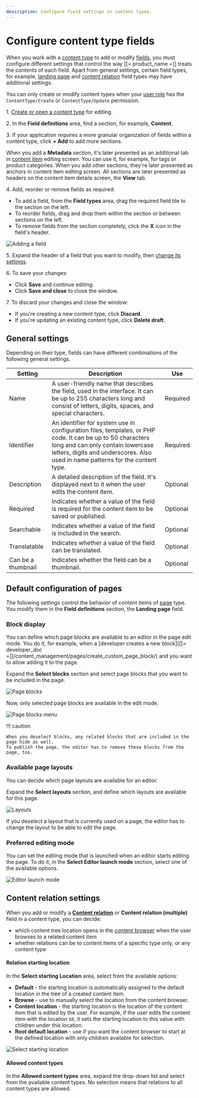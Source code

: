 ```yaml
---
description: Configure field settings in content types.
---
```


# Configure content type fields

When you work with a [content type](content_model.md#content-types) to add or modify [fields](content_model.md#fields-and-field-types),
you must configure different settings that control the way [[= product_name =]]
treats the contents of each field. Apart from general settings, certain field types, for example, [landing page](#default-configuration-of-pages) and [content relation](#content-relation-settings) field types may have additional settings.

You can only create or modify content types when your [user role](../permission_management/work_with_permissions.md) has the `ContentType/Create` or `ContentType/Update` permission.

1\. [Create or open a content type](create_edit_content_types.md) for editing.

2\. In the **Field definitions** area, find a section, for example, **Content**.

3\. If your application requires a more granular organization of fields within a content type, click **+ Add** to add more sections.

When you add a **Metadata** section, it's later presented as an additional tab in [content item](content_items.md) editing screen.
You can use it, for example, for tags or product categories.
When you add other sections, they're later presented as anchors in content item editing screen.
All sections are later presented as headers on the content item details screen, the **View** tab.

4\. Add, reorder or remove fields as required:

- To add a field, from the **Field types** area, drag the required field tile to the section on the left.
- To reorder fields, drag and drop them within the section or between sections on the left.
- To remove fields from the section completely, click the **X** icon in the field's header.

![Adding a field](img/add_field.png "Adding a field")

5\. Expand the header of a field that you want to modify, then [change its settings](#general-settings).

6\. To save your changes:

- Click **Save** and continue editing.
- Click **Save and close** to close the window.

7\. To discard your changes and close the window:

- If you're creating a new content type, click **Discard**.
- If you're updating an existing content type, click **Delete draft**.

## General settings

Depending on their type, fields can have different combinations of the following general settings.

|Setting|Description|Use|
--------|-----------|---|
|Name|A user-friendly name that describes the field, used in the interface. It can be up to 255 characters long and consist of letters, digits, spaces, and special characters.|Required|
|Identifier|An identifier for system use in configuration files, templates, or PHP code. It can be up to 50 characters long and can only contain lowercase letters, digits and underscores. Also used in name patterns for the content type.|Required|
|Description|A detailed description of the field. It's displayed next to it when the user edits the content item.|Optional|
|Required|Indicates whether a value of the field is required for the content item to be saved or published.|Optional|
|Searchable|Indicates whether a value of the field is included in the search.|Optional|
|Translatable|Indicates whether a value of the field can be translated.|Optional|
|Can be a thumbnail|Indicates whether the field can be a thumbnail.|Optional|

## Default configuration of pages

The following settings control the behavior of content items of [page](../content_management/create_edit_pages.md) type.
You modify them in the **Field definitions** section, the **Landing page** field.

### Block display

You can define which page blocks are available to an editor in the page edit mode.
You do it, for example, when a [developer creates a new block]([[= developer_doc =]]/content_management/pages/create_custom_page_block/) and you want to allow adding it to the page.

Expand the **Select blocks** section and select page blocks that you want to be included in the page.

![Page blocks](img/select_page_blocks.png "Select page blocks")

Now, only selected page blocks are available in the edit mode.

![Page blocks menu](img/page_blocks_toolbar_selected_blocks.png "Page blocks menu")

!!! caution

    When you deselect blocks, any related blocks that are included in the page hide as well.
    To publish the page, the editor has to remove these blocks from the page, too.

### Available page layouts

You can decide which page layouts are available for an editor.

Expand the **Select layouts** section, and define which layouts are available for this page.

![Layouts](img/select_layouts.png "Layouts")

If you deselect a layout that is currently used on a page, the editor has to change the layout to be able to edit the page.

### Preferred editing mode

You can set the editing mode that is launched when an editor starts editing the page.
To do it, in the **Select Editor launch mode** section, select one of the available options.

![Editor launch mode](img/select_editor_mode.png "Select Editor launch mode")

## Content relation settings

When you add or modify a **[Content relation](create_edit_content_items.md#relation_field)** or **Content relation (multiple)** field in a content type, you can decide:

- which content tree location opens in the [content browser](content_model.md#content-browser) when the user browses to a related content item
- whether relations can be to content items of a specific type only, or any content type

#### Relation starting location

In the **Select starting Location** area, select from the available options:

- **Default** - the starting location is automatically assigned to the default location in the tree of a created content item.
- **Browse** - use to manually select the location from the content browser.
- **Content location** - the starting location is the location of the content item that is edited by the user. For example, if the user edits the content item with the location `50`, it sets the starting location to this value with children under this location.
- **Root default location** - use if you want the content browser to start at the defined location with only children available for selection.

![Select starting location](img/select_start_location.png "Selecting a starting location")

#### Allowed content types

In the **Allowed content types** area, expand the drop-down list and select from the available content types.
No selection means that relations to all content types are allowed.
